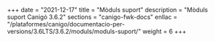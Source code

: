 +++
date        = "2021-12-17"
title       = "Mòduls suport"
description = "Mòduls suport Canigó 3.6.2"
sections    = "canigo-fwk-docs"
enllac		= "/plataformes/canigo/documentacio-per-versions/3.6LTS/3.6.2/moduls/moduls-suport/"
weight		= 6
+++
